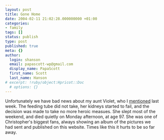 ```yaml
---
layout: post
title: Gone Home
date: 2004-02-11 21:02:28.000000000 +01:00
categories:
- family
tags: []
status: publish
type: post
published: true
meta: {}
author:
  login: shanson
  email: papascott-wp@gmail.com
  display_name: PapaScott
  first_name: Scott
  last_name: Hanson
# excerpt: !ruby/object:Hpricot::Doc
  # options: {}
---
```

<p>Unfortunately we have bad news about my aunt Violet, who I <a title="PapaScott: State of Mind" href="http://www.papascott.de/2004/02/01/2846.php">mentioned</a> last week. The feeding tube did not take, her kidneys started to fail, and the decision was made to take no more heroic measues. She slept most of the weekend, and died quietly on Monday afternoon, at age 97. She was one of Christopher's biggest fans, always showing an album of the pictures we had sent and published on this website. Times like this it hurts to be so far away.</p>
